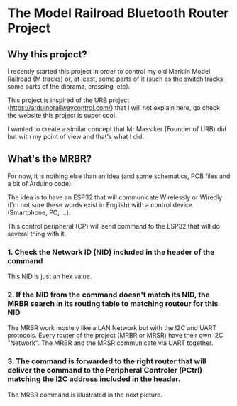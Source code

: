 # The Model Railroad Bluetooth Router Project

## Why this project?
I recently started this project in order to control my old Marklin Model Railroad (M tracks) or, at least, some parts of it (such as the switch tracks, some parts of the diorama, crossing, etc).

This project is inspired of the URB project (https://arduinorailwaycontrol.com/) that I will not explain here, go check the website this project is super cool.

I wanted to create a similar concept that Mr Massiker (Founder of URB) did but with my point of view and that's what I did.

## What's the MRBR?
For now, it is nothing else than an idea (and some schematics, PCB files and a bit of Arduino code).

The idea is to have an ESP32 that will communicate Wirelessly or Wiredly (I'm not sure these words exist in English) with a control device (Smartphone, PC, ...).

This control peripheral (CP) will send command to the ESP32 that will do several thing with it.

### 1. Check the Network ID (NID) included in the header of the command
This NID is just an hex value.

### 2. If the NID from the command doesn't match its NID, the MRBR search in its routing table to matching routeur for this NID
The MRBR work mostely like a LAN Network but with the I2C and UART protocols. Every router of the project (MRBR or MRSR) have their own I2C "Network". The MRBR and the MRSR communicate via UART together.

### 3. The command is forwarded to the right router that will deliver the command to the Peripheral Controler (PCtrl) matching the I2C address included in the header.
The MRBR command is illustrated in the next picture.
